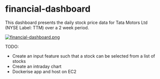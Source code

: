 # financial-dashboard

This dashboard presents the daily stock price data for Tata Motors Ltd (NYSE Label: TTM) over a 2 week period. 

[![financial-dashboard.png](https://i.postimg.cc/pXJFcfkD/financial-dashboard.png)](https://postimg.cc/Czd5zf31)

TODO:
* Create an input feature such that a stock can be selected from a list of stocks
* Create an intraday chart 
* Dockerise app and host on EC2
